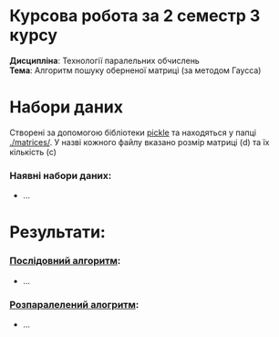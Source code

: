 # Курсова робота за 2 семестр 3 курсу
<b>Дисципліна</b>: Технології паралельних обчислень<br>
<b>Тема</b>: Алгоритм пошуку оберненої матриці (за методом Гаусса)

# Набори даних
Створені за допомогою бібліотеки [pickle](https://docs.python.org/3/library/pickle.html) та находяться у папці [./matrices/](https://github.com/SosnoviyBor/CourseWerk-y3-s2/tree/master/matrices). У назві кожного файлу вказано розмір матриці (d) та їх кількість (с)
### Наявні набори даних:
* ...

# Результати:
### [Послідовний алгоритм](https://github.com/SosnoviyBor/CourseWerk-y3-s2/tree/master/consecutive):
* ...

### [Розпаралелений алогритм](https://github.com/SosnoviyBor/CourseWerk-y3-s2/tree/master/parallel):
* ...